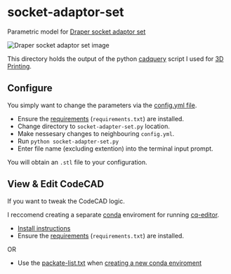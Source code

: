# socket-adaptor-set

Parametric model for [Draper socket adaptor set](https://www.drapertools.com/product/00005/socket-adaptor-set-1-4-hex-x-1-4-3-8-1-2-sq-dr-3-piece/)

![Draper socket adaptor set image](https://cdn11.bigcommerce.com/s-1qmaqa25jp/images/stencil/640w/products/14910/50870/00005_BCS-3__59473.1642775545.jpg?c=1)

This directory holds the output of the python [cadquery](https://github.com/CadQuery/cadquery) script I used for [3D Printing](https://www.printables.com/model/268902-draper-socket-adaptor-set-holder).

## Configure

You simply want to change the parameters via the [config.yml file](https://github.com/MadeforMaking/organised/tree/master/tool-bag/socket-adaptor-set/cadquery/config.yml).

- Ensure the [requirements](https://github.com/MadeforMaking/organised/tree/master/tool-bag/socket-adaptor-set/cadquery/requirements.txt) (`requirements.txt`) are installed.
- Change directory to `socket-adapter-set.py` location.
- Make nessesary changes to neighbouring `config.yml`.
- Run `python socket-adapter-set.py`
- Enter file name (excluding extention) into the terminal input prompt.

You will obtain an `.stl` file to your configuration.

## View & Edit CodeCAD

If you want to tweak the CodeCAD logic.

I reccomend creating a separate [conda](https://docs.conda.io/en/latest/) enviroment for running [cq-editor](https://github.com/CadQuery/CQ-editor).

- [Install instructions](https://github.com/CadQuery/CQ-editor#installation-anaconda)
- Ensure the [requirements](https://github.com/MadeforMaking/organised/tree/master/tool-bag/socket-adaptor-set/cadquery/requirements.txt) (`requirements.txt`) are installed.

OR

- Use the [packate-list.txt](https://github.com/MadeforMaking/organised/tree/master/tool-bag/socket-adaptor-set/cadquery/package-list.txt) when [creating a new conda enviroment](https://docs.conda.io/projects/conda/en/latest/user-guide/tasks/manage-environments.html#creating-an-environment-from-an-environment-yml-file)
